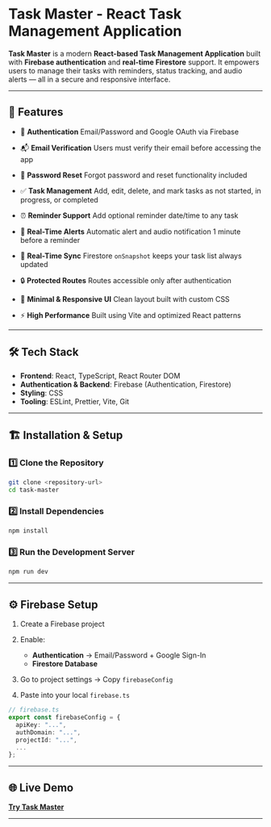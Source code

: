 # Task Master - React Task Management Application

**Task Master** is a modern **React-based Task Management Application** built with **Firebase authentication** and **real-time Firestore** support. It empowers users to manage their tasks with reminders, status tracking, and audio alerts — all in a secure and responsive interface.

---

## 🚀 Features

* 🔐 **Authentication**
  Email/Password and Google OAuth via Firebase

* 📬 **Email Verification**
  Users must verify their email before accessing the app

* 🔑 **Password Reset**
  Forgot password and reset functionality included

* ✅ **Task Management**
  Add, edit, delete, and mark tasks as not started, in progress, or completed

* ⏰ **Reminder Support**
  Add optional reminder date/time to any task

* 🔔 **Real-Time Alerts**
  Automatic alert and audio notification 1 minute before a reminder

* 🔄 **Real-Time Sync**
  Firestore `onSnapshot` keeps your task list always updated

* 🔒 **Protected Routes**
  Routes accessible only after authentication

* 🎨 **Minimal & Responsive UI**
  Clean layout built with custom CSS

* ⚡ **High Performance**
  Built using Vite and optimized React patterns

---

## 🛠 Tech Stack

* **Frontend**: React, TypeScript, React Router DOM
* **Authentication & Backend**: Firebase (Authentication, Firestore)
* **Styling**: CSS
* **Tooling**: ESLint, Prettier, Vite, Git


---

## 🏗 Installation & Setup

### 1️⃣ Clone the Repository

```bash
git clone <repository-url>
cd task-master
```

### 2️⃣ Install Dependencies

```bash
npm install
```

### 3️⃣ Run the Development Server

```bash
npm run dev
```

---

## ⚙️ Firebase Setup

1. Create a Firebase project
2. Enable:

   * **Authentication** → Email/Password + Google Sign-In
   * **Firestore Database**
3. Go to project settings → Copy `firebaseConfig`
4. Paste into your local `firebase.ts`

```ts
// firebase.ts
export const firebaseConfig = {
  apiKey: "...",
  authDomain: "...",
  projectId: "...",
  ...
};
```

---

## 🌐 Live Demo

[**Try Task Master**](https://task-master-jade-beta.vercel.app/)

---
